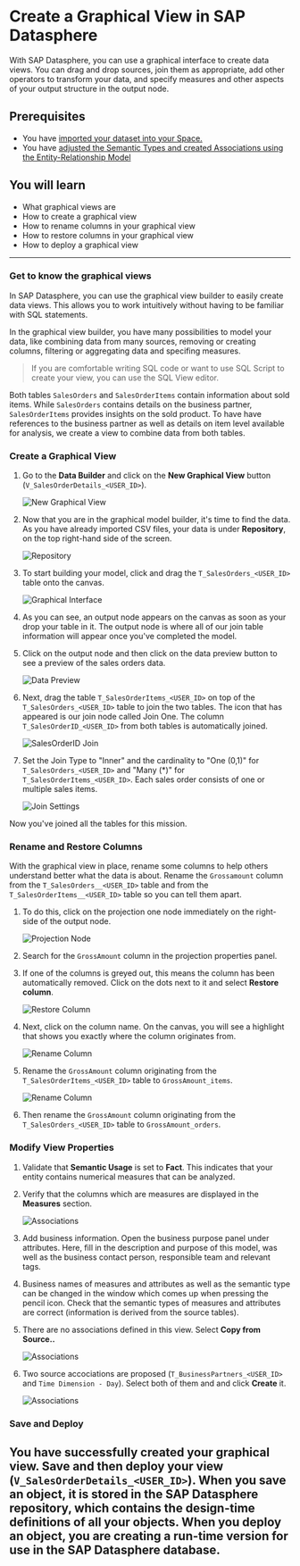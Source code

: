  
# Create a Graphical View in SAP Datasphere
With SAP Datasphere, you can use a graphical interface to create data views. You can drag and drop sources, join them as appropriate, add other operators to transform your data, and specify measures and other aspects of your output structure in the output node.

## Prerequisites
- You have [imported your dataset into your Space.](../dsp_modeling_1-import-dataset/dsp_modeling_1-import-dataset.md)
- You have [adjusted the Semantic Types and created Associations using the Entity-Relationship Model](../dsp_modeling_2-create-relationships/dsp_modeling_2-create-relationships.md)


## You will learn
  - What graphical views are
  - How to create a graphical view
  - How to rename columns in your graphical view
  - How to restore columns in your graphical view
  - How to deploy a graphical view

---

### Get to know the graphical views


In SAP Datasphere, you can use the graphical view builder to easily create data views. This allows you to work intuitively without having to be familiar with SQL statements.

In the graphical view builder, you have many possibilities to model your data, like combining data from many sources, removing or creating columns, filtering or aggregating data and specifing measures. 

>If you are comfortable writing SQL code or want to use SQL Script to create your view, you can use the SQL View editor.

Both tables `SalesOrders` and `SalesOrderItems` contain information about sold items. While `SalesOrders` contains details on the business partner, `SalesOrderItems` provides insights on the sold product. To have have references to the business partner as well as details on item level available for analysis, we create a view to combine data from both tables.

### Create a Graphical View


1.	Go to the **Data Builder** and click on the **New Graphical View** button (`V_SalesOrderDetails_<USER_ID>`).

    ![New Graphical View](./images-dsp_modeling_3-create-graphical-view/DS_Create_GraphicalView.png)

2.	Now that you are in the graphical model builder, it's time to find the data. As you have already imported CSV files, your data is under **Repository**, on the top right-hand side of the screen.

    ![Repository](./images-dsp_modeling_3-create-graphical-view/DS_Repository.png)

3.	To start building your model, click and drag the `T_SalesOrders_<USER_ID>` table onto the canvas.

    ![Graphical Interface](./images-dsp_modeling_3-create-graphical-view/DS_GV_SalesOrders.png)

4.	As you can see, an output node appears on the canvas as soon as your drop your table in it. The output node is where all of our join table information will appear once you've completed the model.
5.	Click on the output node and then click on the data preview button to see a preview of the sales orders data.

    ![Data Preview](./images-dsp_modeling_3-create-graphical-view/DS_DataPreview.png)

6.	Next, drag the table `T_SalesOrderItems_<USER_ID>` on top of the `T_SalesOrders_<USER_ID>` table to join the two tables. The icon that has appeared is our join node called Join One. The column `T_SalesOrderID_<USER_ID>` from both tables is automatically joined.

    ![SalesOrderID Join](./images-dsp_modeling_3-create-graphical-view/DS_Join.png)

7. Set the Join Type to "Inner" and the cardinality to "One (0,1)" for `T_SalesOrders_<USER_ID>` and "Many (*)" for `T_SalesOrderItems_<USER_ID>`. Each sales order consists of one or multiple sales items.

    ![Join Settings](./images-dsp_modeling_3-create-graphical-view/DS_Join_Settings.png)


Now you've joined all the tables for this mission.


### Rename and Restore Columns

With the graphical view in place, rename some columns to help others understand better what the data is about. Rename the `Grossamount` column from the `T_SalesOrders__<USER_ID>` table and from the `T_SalesOrderItems__<USER_ID>` table so you can tell them apart.

1.	To do this, click on the projection one node immediately on the right-side of the output node.

    ![Projection Node](./images-dsp_modeling_3-create-graphical-view/DS_Projection.png)

2.	Search for the `GrossAmount` column in the projection properties panel.

3.	If one of the columns is greyed out, this means the column has been automatically removed. Click on the dots next to it and select **Restore column**.

    ![Restore Column](./images-dsp_modeling_3-create-graphical-view/DS_GrossAmount.png)

4.	Next, click on the column name. On the canvas, you will see a highlight that shows you exactly where the column originates from.

     ![Rename Column](./images-dsp_modeling_3-create-graphical-view/DS_Lineage_SOI.png)

5.	Rename the `GrossAmount` column originating from the `T_SalesOrderItems_<USER_ID>` table to `GrossAmount_items`.

    ![Rename Column](./images-dsp_modeling_3-create-graphical-view/DS_RenameColumn.png)

6. Then rename the `GrossAmount` column originating from the `T_SalesOrders_<USER_ID>` table to `GrossAmount_orders`.

### Modify View Properties
1. Validate that **Semantic Usage** is set to **Fact**. This indicates that your entity contains numerical measures that can be analyzed.

2. Verify that the columns which are measures are displayed in the **Measures** section. 

    ![Associations](./images-dsp_modeling_3-create-graphical-view/DS_Measures_View.png)

3. Add business information.
Open the business purpose panel under attributes. Here, fill in the description and purpose of this model, was well as the business contact person, responsible team and relevant tags.

4. Business names of measures and attributes as well as the semantic type can be changed in the window which comes up when pressing the pencil icon. Check that the semantic types of measures and attributes are correct (information is derived from the source tables).

5. There are no associations defined in this view. Select **Copy from Source..**

    ![Associations](./images-dsp_modeling_3-create-graphical-view/DS_CopyFromSourceI.png) 

6. Two source accociations are proposed (`T_BusinessPartners_<USER_ID>` and `Time Dimension - Day`). Select both of them and and click **Create** it. 

    ![Associations](./images-dsp_modeling_3-create-graphical-view/DS_CopyFromSource2.png) 


### Save and Deploy

You have successfully created your graphical view. Save and then deploy your view (`V_SalesOrderDetails_<USER_ID>`). When you save an object, it is stored in the SAP Datasphere repository, which contains the design-time definitions of all your objects. When you deploy an object, you are creating a run-time version for use in the SAP Datasphere database.
---
